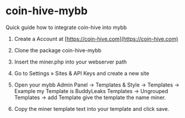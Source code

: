# coin-hive-mybb
Quick guide how to integrate coin-hive into mybb

1. Create a Account at [https://coin-hive.com](https://coin-hive.com)
2. Clone the package coin-hive-mybb
3. Insert the miner.php into your webserver path
4. Go to Settings » Sites & API Keys and create a new site
5. Open your mybb Admin Panel -> Templates & Style -> Templates -> Example my Template is BuddyLeaks Templates
-> Ungrouped Templates -> add Template give the template the name miner.

6. Copy the miner template text into your template and click save.

